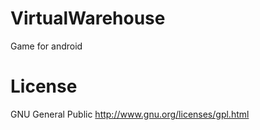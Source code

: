 VirtualWarehouse
===============

Game for android

License
=======

GNU General Public
http://www.gnu.org/licenses/gpl.html
